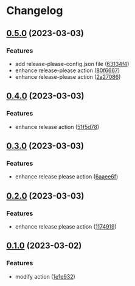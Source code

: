 # Changelog

## [0.5.0](https://github.com/samuele-cozzi/obsidian-marp-slides/compare/v0.4.0...v0.5.0) (2023-03-03)


### Features

* add release-please-config.json file ([63134f4](https://github.com/samuele-cozzi/obsidian-marp-slides/commit/63134f46b0fc67c2dbf3755c737e5f705fe3f64d))
* enhance release-please action ([80f6667](https://github.com/samuele-cozzi/obsidian-marp-slides/commit/80f666750db7fea071d00972a2d7faf3a5152c8a))
* enhance release-please action ([2a27086](https://github.com/samuele-cozzi/obsidian-marp-slides/commit/2a27086370224252875367a9789691433b4d369d))

## [0.4.0](https://github.com/samuele-cozzi/obsidian-marp-slides/compare/v0.3.0...v0.4.0) (2023-03-03)


### Features

* enhance release action ([51f5d78](https://github.com/samuele-cozzi/obsidian-marp-slides/commit/51f5d78dde1fdc9cc3158e046c22e455226f60b8))

## [0.3.0](https://github.com/samuele-cozzi/obsidian-marp-slides/compare/v0.2.0...v0.3.0) (2023-03-03)


### Features

* enhance release please action ([6aaee6f](https://github.com/samuele-cozzi/obsidian-marp-slides/commit/6aaee6fe08439e546645f4e2939d03d36ca39a9a))

## [0.2.0](https://github.com/samuele-cozzi/obsidian-marp-slides/compare/v0.1.0...v0.2.0) (2023-03-03)


### Features

* enhance release please action ([1174919](https://github.com/samuele-cozzi/obsidian-marp-slides/commit/117491979f38784ec00d38f5defe4a72220f5d6b))

## [0.1.0](https://github.com/samuele-cozzi/obsidian-marp-slides/compare/v0.0.1...v0.1.0) (2023-03-02)


### Features

* modify action ([1e1e932](https://github.com/samuele-cozzi/obsidian-marp-slides/commit/1e1e932347172758bb2993cb8929d965b2aa961d))
